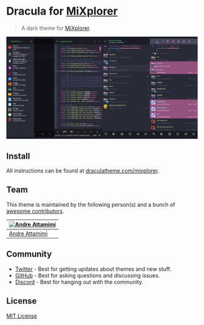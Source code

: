 # Dracula for [MiXplorer](https://mixplorer.com/)

> A dark theme for [MiXplorer](https://mixplorer.com/).

![Screenshot](./screenshot.png)

## Install

All instructions can be found at [draculatheme.com/mixplorer](https://draculatheme.com/mixplorer).

## Team

This theme is maintained by the following person(s) and a bunch of [awesome contributors](https://github.com/dracula/mixplorer/graphs/contributors).

| [![Andre Attamimi](https://github.com/kybo15.png?size=100)](https://github.com/kybo15) |
| -------------------------------------------------------------------------------------- |
| [Andre Attamimi](https://github.com/kybo15)                                            |

## Community

- [Twitter](https://twitter.com/draculatheme) - Best for getting updates about themes and new stuff.
- [GitHub](https://github.com/dracula/dracula-theme/discussions) - Best for asking questions and discussing issues.
- [Discord](https://draculatheme.com/discord-invite) - Best for hanging out with the community.

## License

[MIT License](./LICENSE)
